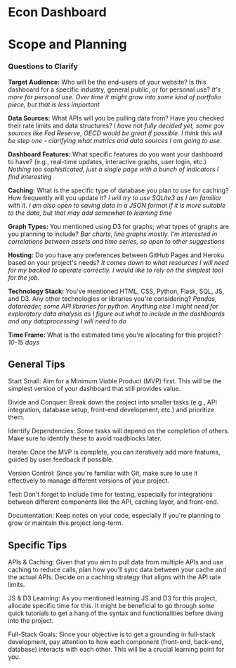  # Econ Dashboard

 # Scope and Planning
 
 ### Questions to Clarify

**Target Audience:** Who will be the end-users of your website? Is this dashboard for a specific industry, general public, or for personal use?
_It's more for personal use. Over time it might grow into some kind of portfolio piece, but that is less important_

**Data Sources:** What APIs will you be pulling data from? Have you checked their rate limits and data structures?
_I have not fully decided yet, some gov sources like Fed Reserve, OECD would be great if possible. I think this will be step one - clarifying what metrics and data sources I am going to use._

**Dashboard Features:** What specific features do you want your dashboard to have? (e.g., real-time updates, interactive graphs, user login, etc.)
_Nothing too sophisticated, just a single page with a bunch of indicators I find interesting_

**Caching:** What is the specific type of database you plan to use for caching? How frequently will you update it?
_I will try to use SQLite3 as I am familiar with it. I am also open to saving data in a JSON format if it is more suitable to the data, but that may add somewhat to learning time_

**Graph Types:** You mentioned using D3 for graphs; what types of graphs are you planning to include?
_Bar charts, line graphs mostly. I'm interested in correlations between assets and time series, so open to other suggestions_

**Hosting:** Do you have any preferences between GitHub Pages and Heroku based on your project's needs?
_It comes down to what resources I will need for my backed to operate correctly. I would like to rely on the simplest tool for the job._

**Technology Stack:** You've mentioned HTML, CSS, Python, Flask, SQL, JS, and D3. Any other technologies or libraries you're considering?
_Pandas, datareader, some API libraries for python. Anything else I might need for exploratory data analysis as I figure out what to include in the dashboards and any dataprocessing I will need to do_

**Time Frame:** What is the estimated time you're allocating for this project?
_10-15 days_

## General Tips

Start Small: Aim for a Minimum Viable Product (MVP) first. This will be the simplest version of your dashboard that still provides value.

Divide and Conquer: Break down the project into smaller tasks (e.g., API integration, database setup, front-end development, etc.) and prioritize them.

Identify Dependencies: Some tasks will depend on the completion of others. Make sure to identify these to avoid roadblocks later.

Iterate: Once the MVP is complete, you can iteratively add more features, guided by user feedback if possible.

Version Control: Since you're familiar with Git, make sure to use it effectively to manage different versions of your project.

Test: Don't forget to include time for testing, especially for integrations between different components like the API, caching layer, and front-end.

Documentation: Keep notes on your code, especially if you're planning to grow or maintain this project long-term.

## Specific Tips

APIs & Caching: Given that you aim to pull data from multiple APIs and use caching to reduce calls, plan how you'll sync data between your cache and the actual APIs. Decide on a caching strategy that aligns with the API rate limits.

JS & D3 Learning: As you mentioned learning JS and D3 for this project, allocate specific time for this. It might be beneficial to go through some quick tutorials to get a hang of the syntax and functionalities before diving into the project.

Full-Stack Goals: Since your objective is to get a grounding in full-stack development, pay attention to how each component (front-end, back-end, database) interacts with each other. This will be a crucial learning point for you.

